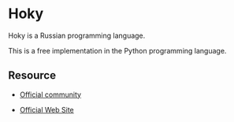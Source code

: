 # Hoky

Hoky is a Russian programming language.

This is a free implementation in the Python programming language.

## Resource

* [Official community](https://vk.com/hokylang)

* [Official Web Site](http://hokylang.ru)
